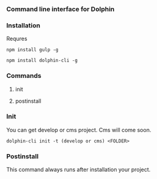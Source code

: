 ### Command line interface for Dolphin

### Installation
Requres 

```npm install gulp -g```

```npm install dolphin-cli -g```

### Commands

1) init

2) postinstall

### Init

You can get develop or cms project. Cms will come soon.


`dolphin-cli init -t (develop or cms) <FOLDER>`


### Postinstall

This command always runs after installation your project.  